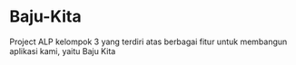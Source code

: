 # Baju-Kita
Project ALP kelompok 3 yang terdiri atas berbagai fitur untuk membangun aplikasi kami, yaitu Baju Kita
